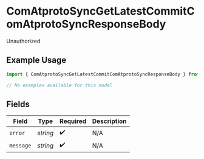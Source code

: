 # ComAtprotoSyncGetLatestCommitComAtprotoSyncResponseBody

Unauthorized

## Example Usage

```typescript
import { ComAtprotoSyncGetLatestCommitComAtprotoSyncResponseBody } from "bluesky/models/errors";

// No examples available for this model
```

## Fields

| Field              | Type               | Required           | Description        |
| ------------------ | ------------------ | ------------------ | ------------------ |
| `error`            | *string*           | :heavy_check_mark: | N/A                |
| `message`          | *string*           | :heavy_check_mark: | N/A                |